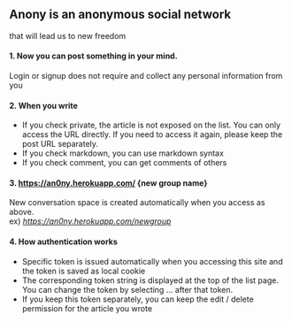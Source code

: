 ## Anony is an anonymous social network
that will lead us to new freedom
<br>

#### 1. Now you can post something in your mind.
Login or signup does not require and collect any personal information from you
<br>

#### 2. When you write
- If you check private, the article is not exposed on the list. You can only access the URL directly. If you need to access it again, please keep the post URL separately.
- If you check markdown, you can use markdown syntax
- If you check comment, you can get comments of others

#### 3. https://an0ny.herokuapp.com/ {new group name}
New conversation space is created automatically when you access as above.  
ex)  _https://an0ny.herokuapp.com/newgroup_
<br>

#### 4. How authentication works
- Specific token is issued automatically when you accessing this site and the token is saved as local cookie
- The corresponding token string is displayed at the top of the list page. You can change the token by selecting ... after that token.
- If you keep this token separately, you can keep the edit / delete permission for the article you wrote